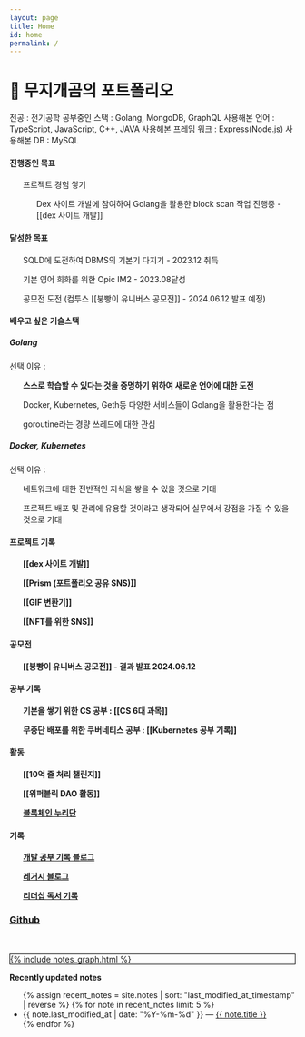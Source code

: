 ```yaml
---
layout: page
title: Home
id: home
permalink: /
---
```


# 🌈 무지개곰의 포트폴리오
<div>
전공 : 전기공학   
공부중인 스택 : Golang, MongoDB, GraphQL   
사용해본 언어 : TypeScript, JavaScript, C++, JAVA   
사용해본 프레임 워크 : Express(Node.js)   
사용해본 DB : MySQL   

<h4>진행중인 목표</h4>

<ul>프로젝트 경험 쌓기
	<ul>Dex 사이트 개발에 참여하여 Golang을 활용한 block scan 작업 진행중 - [[dex 사이트 개발]]</ul>
</ul>

<h4>달성한 목표</h4>

<ul>SQLD에 도전하여 DBMS의 기본기 다지기 - 2023.12 취득</ul>
<ul>기본 영어 회화를 위한 Opic IM2 - 2023.08달성</ul>
<ul>공모전 도전 (컴투스 [[붕빵이 유니버스 공모전]] - 2024.06.12 발표 예정)</ul>

<h4>배우고 싶은 기술스택</h4>

<h5>Golang</h5>
선택 이유 :
<ul><b>스스로 학습할 수 있다는 것을 증명하기 위하여 새로운 언어에 대한 도전</b></ul>
<ul>Docker, Kubernetes, Geth등 다양한 서비스들이 Golang을 활용한다는 점</ul>
<ul>goroutine라는 경량 쓰레드에 대한 관심</ul>

<h5>Docker, Kubernetes</h5>
선택 이유 :
<ul>네트워크에 대한 전반적인 지식을 쌓을 수 있을 것으로 기대</ul>
<ul>프로젝트 배포 및 관리에 유용할 것이라고 생각되어 실무에서 강점을 가질 수 있을 것으로 기대</ul>

<h4> 프로젝트 기록 </h4>
	<ul style="font-weight: bold">
		<span style="font-weight: bold">[[dex 사이트 개발]]</span>
	</ul>
	<ul style="font-weight: bold">
		<span style="font-weight: bold">[[Prism (포트폴리오 공유 SNS)]]</span>
	</ul>
	<ul style="font-weight: bold">
		<span style="font-weight: bold">[[GIF 변환기]]</span>
	</ul>
	<ul style="font-weight: bold">
		<span style="font-weight: bold">[[NFT를 위한 SNS]]</span>
	</ul>
	
<h4> 공모전 </h4>
	<ul>
		<span style="font-weight: bold">
		[[붕빵이 유니버스 공모전]] - 결과 발표 2024.06.12
		</span>
	</ul>
	
<h4> 공부 기록 </h4>
	<ul style="font-weight: bold">기본을 쌓기 위한 CS 공부 : 
		<span style="font-weight: bold">[[CS 6대 과목]]</span>
	</ul>
	<ul style="font-weight: bold">무중단 배포를 위한 쿠버네티스 공부 : 
		<span style="font-weight: bold">[[Kubernetes 공부 기록]]</span>
	</ul>

<h4>활동</h4>
	<ul>
		<span style="font-weight: bold">
		[[10억 줄 처리 챌린지]]
		</span>
	</ul>
	<ul>
		<span style="font-weight: bold">
		[[위퍼블릭 DAO 활동]]
		</span>
	</ul>
	<ul>
		<span style="font-weight: bold"><a href="https://rainbow96bear.tistory.com/entry/%EC%B2%B4%ED%97%98%EB%8B%A8-2023-%EB%B8%94%EB%A1%9D%EC%B2%B4%EC%9D%B8-%EB%88%84%EB%A6%AC%EB%8B%A8-%EB%A6%AC%EC%82%AC%EC%9D%B4%ED%81%B4-%EB%A0%9B%EC%A0%80-%EC%B2%B4%ED%97%98-%ED%9B%84%EA%B8%B0">블록체인 누리단</a>
		</span>
	</ul>

<h4> 기록 </h4>
	<ul>
		<span style="font-weight: bold"><a href="https://rainbow96bear.tistory.com/">개발 공부 기록 블로그</a></span>
	</ul>
	<ul>
		<span style="font-weight: bold"><a href="https://creal-news.tistory.com/">레거시 블로그</a></span>
	</ul>
	<ul>
		<span style="font-weight: bold"><a href="https://brunch.co.kr/@rainbowbear">리더십 독서 기록</a></span>
	</ul>
<h3>
	<span style="font-weight: bold"><a href="https://github.com/rainbow96bear">Github</a></span>
</h3>
<br>
<br>
</div>


<div class="graph_background">
<div>{% include notes_graph.html %}</div>
</div>

<strong>Recently updated notes</strong>

<ul>
{% assign recent_notes = site.notes | sort: "last_modified_at_timestamp" | reverse %}
{% for note in recent_notes limit: 5 %}
<li>
{{ note.last_modified_at | date: "%Y-%m-%d" }} — <a class="internal-link" href="{{ note.url }}">{{ note.title }}</a>
</li>
{% endfor %}
</ul>

<style>
.wrapper {
max-width: 46em;
}
.graph_background {
border: 1px solid black;
}
</style>
